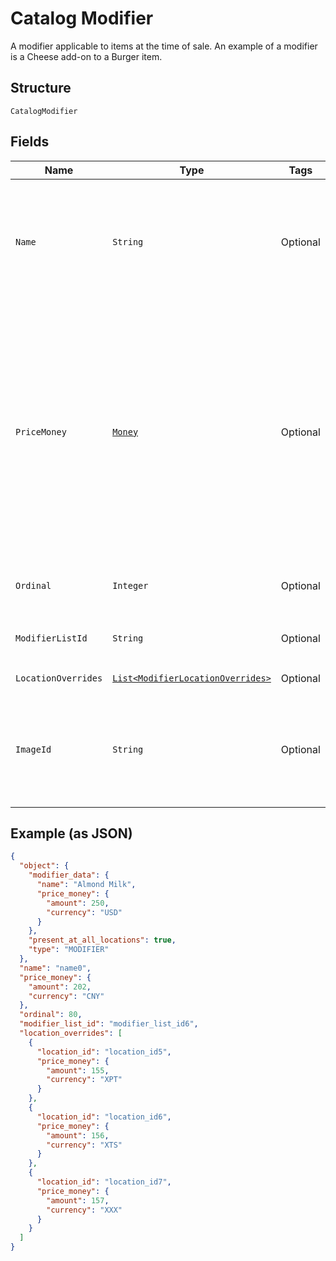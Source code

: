 
# Catalog Modifier

A modifier applicable to items at the time of sale. An example of a modifier is a Cheese add-on to a Burger item.

## Structure

`CatalogModifier`

## Fields

| Name | Type | Tags | Description | Getter |
|  --- | --- | --- | --- | --- |
| `Name` | `String` | Optional | The modifier name.  This is a searchable attribute for use in applicable query filters, and its value length is of Unicode code points.<br>**Constraints**: *Maximum Length*: `255` | String getName() |
| `PriceMoney` | [`Money`](../../doc/models/money.md) | Optional | Represents an amount of money. `Money` fields can be signed or unsigned.<br>Fields that do not explicitly define whether they are signed or unsigned are<br>considered unsigned and can only hold positive amounts. For signed fields, the<br>sign of the value indicates the purpose of the money transfer. See<br>[Working with Monetary Amounts](https://developer.squareup.com/docs/build-basics/working-with-monetary-amounts)<br>for more information. | Money getPriceMoney() |
| `Ordinal` | `Integer` | Optional | Determines where this `CatalogModifier` appears in the `CatalogModifierList`. | Integer getOrdinal() |
| `ModifierListId` | `String` | Optional | The ID of the `CatalogModifierList` associated with this modifier. | String getModifierListId() |
| `LocationOverrides` | [`List<ModifierLocationOverrides>`](../../doc/models/modifier-location-overrides.md) | Optional | Location-specific price overrides. | List<ModifierLocationOverrides> getLocationOverrides() |
| `ImageId` | `String` | Optional | The ID of the image associated with this `CatalogModifier` instance.<br>Currently this image is not displayed by Square, but is free to be displayed in 3rd party applications. | String getImageId() |

## Example (as JSON)

```json
{
  "object": {
    "modifier_data": {
      "name": "Almond Milk",
      "price_money": {
        "amount": 250,
        "currency": "USD"
      }
    },
    "present_at_all_locations": true,
    "type": "MODIFIER"
  },
  "name": "name0",
  "price_money": {
    "amount": 202,
    "currency": "CNY"
  },
  "ordinal": 80,
  "modifier_list_id": "modifier_list_id6",
  "location_overrides": [
    {
      "location_id": "location_id5",
      "price_money": {
        "amount": 155,
        "currency": "XPT"
      }
    },
    {
      "location_id": "location_id6",
      "price_money": {
        "amount": 156,
        "currency": "XTS"
      }
    },
    {
      "location_id": "location_id7",
      "price_money": {
        "amount": 157,
        "currency": "XXX"
      }
    }
  ]
}
```

